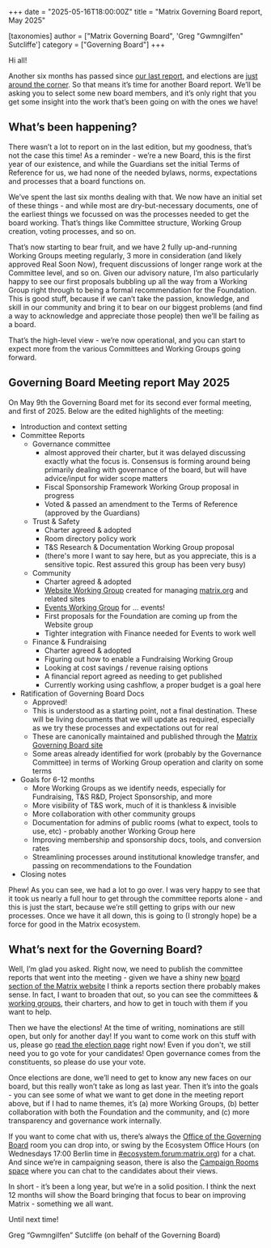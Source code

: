 +++
date = "2025-05-16T18:00:00Z"
title = "Matrix Governing Board report, May 2025" 

[taxonomies]
author = ["Matrix Governing Board", 'Greg "Gwmngilfen" Sutcliffe']
category = ["Governing Board"]
+++

Hi all!

Another six months has passed since [our last
report](https://matrix.org/blog/2024/12/governing-board-first-report/), and
elections are [just around the
corner](https://matrix.org/foundation/governing-board-elections/2025). So that
means it’s time for another Board report. We’ll be asking you to select some
new board members, and it’s only right that you get some insight into the work
that’s been going on with the ones we have!

<!-- more -->

## What’s been happening?

There wasn’t a lot to report on in the last edition, but my goodness, that’s
not the case this time! As a reminder - we’re a new Board, this is the first
year of our existence, and while the Guardians set the initial Terms of
Reference for us, we had none of the needed bylaws, norms, expectations and
processes that a board functions on.

We’ve spent the last six months dealing with that. We now have an initial set
of these things - and while most are dry-but-necessary documents, one of the
earliest things we focussed on was the processes needed to get the board
working. That’s things like Committee structure, Working Group creation, voting
processes, and so on.

That’s now starting to bear fruit, and we have 2 fully up-and-running Working
Groups meeting regularly, 3 more in consideration (and likely approved Real
Soon Now), frequent discussions of longer range work at the Committee level,
and so on. Given our advisory nature, I’m also particularly happy to see our
first proposals bubbling up all the way from a Working Group right through to
being a formal recommendation for the Foundation. This is good stuff, because
if we can’t take the passion, knowledge, and skill in our community and bring
it to bear on our biggest problems (and find a way to acknowledge and
appreciate those people) then we’ll be failing as a board.

That’s the high-level view - we’re now operational, and you can start to expect
more from the various Committees and Working Groups going forward.

## Governing Board Meeting report May 2025

On May 9th the Governing Board met for its second ever formal meeting, and
first of 2025. Below are the edited highlights of the meeting:

* Introduction and context setting
* Committee Reports
  * Governance committee
    * almost approved their charter, but it was delayed discussing exactly what
      the focus is. Consensus is forming around being primarily dealing with
governance of the board, but will have advice/input for wider scope matters
    * Fiscal Sponsorship Framework Working Group proposal in progress
    * Voted & passed an amendment to the Terms of Reference (approved by the
      Guardians)
  * Trust & Safety
    * Charter agreed & adopted
    * Room directory policy work
    * T&S Research & Documentation Working Group proposal
    * (there's more I want to say here, but as you appreciate, this is a
      sensitive topic. Rest assured this group has been very busy)
  * Community
    * Charter agreed & adopted
    * [Website Working Group](https://matrix.org/foundation/working-groups/)
      created for managing [matrix.org](http://matrix.org) and related sites
    * [Events Working Group](https://matrix.org/foundation/working-groups/) for
      ... events!
    * First proposals for the Foundation are coming up from the Website group
    * Tighter integration with Finance needed for Events to work well
  * Finance & Fundraising
    * Charter agreed & adopted
    * Figuring out how to enable a Fundraising Working Group
    * Looking at cost savings / revenue raising options
    * A financial report agreed as needing to get published
    * Currently working using cashflow, a proper budget is a goal here
* Ratification of Governing Board Docs
  * Approved!
  * This is understood as a starting point, not a final destination. These will
    be living documents that we will update as required, especially as we try
    these processes and expectations out for real
  * These are canonically maintained and published through the [Matrix Governing Board
    site](https://matrix.org/foundation/governing-board/#bylaws-processes-and-norms)
  * Some areas already identified for work (probably by the Governance
    Committee) in terms of Working Group operation and clarity on some terms
* Goals for 6-12 months
  * More Working Groups as we identify needs, especially for Fundraising, T&S
    R&D, Project Sponsorship, and more
  * More visibility of T&S work, much of it is thankless & invisible
  * More collaboration with other community groups
  * Documentation for admins of public rooms (what to expect, tools to use,
    etc) - probably another Working Group here
  * Improving membership and sponsorship docs, tools, and conversion rates
  * Streamlining processes around institutional knowledge transfer, and passing
    on recommendations to the Foundation
* Closing notes

Phew! As you can see, we had a lot to go over. I was very happy to see that it
took us nearly a full hour to get through the committee reports alone - and
this is just the start, because we’re still getting to grips with our new
processes. Once we have it all down, this is going to (I strongly hope) be a
force for good in the Matrix ecosystem.

## What’s next for the Governing Board?

Well, I’m glad you asked. Right now, we need to publish the committee reports
that went into the meeting - given we have a shiny new [board section of the
Matrix website](https://matrix.org/foundation/governing-board/) I think a
reports section there probably makes sense. In fact, I want to broaden that
out, so you can see the committees & [working
groups](https://matrix.org/foundation/working-groups/), their charters, and how
to get in touch with them if you want to help.

Then we have the elections! At the time of writing, nominations are still open,
but only for another day!  If you want to come work on this stuff with us,
please go [read the election
page](https://matrix.org/foundation/governing-board-elections/2025/) right now!
Even if you don't, we still need you to go vote for your candidates! Open
governance comes from the constituents, so please do use your vote. 

Once elections are done, we’ll need to get to know any new faces on our board,
but this really won’t take as long as last year. Then it’s into the goals - you
can see some of what we want to get done in the meeting report above, but if I
had to name themes, it’s (a) more Working Groups, (b) better collaboration with
both the Foundation and the community, and (c) more transparency and governance
work internally.

If you want to come chat with us, there’s always the [Office of the Governing
Board](https://matrix.to/#/#governing-board-office:matrix.org) room you can
drop into, or swing by the Ecosystem Office Hours (on Wednesdays 17:00 Berlin
time in
[#ecosystem.forum:matrix.org](https://matrix.to/#/%23ecosystem.forum%3Amatrix.org))
for a chat. And since we’re in campaigning season, there is also the [Campaign
Rooms
space](https://matrix.to/#/#governing-board-nominee-campaigning-bonfire:matrix.org)
where you can chat to the candidates about their views.

In short - it’s been a long year, but we’re in a solid position. I think the
next 12 months will show the Board bringing that focus to bear on improving
Matrix - something we all want.

Until next time!

Greg “Gwmngilfen” Sutcliffe (on behalf of the Governing Board)

